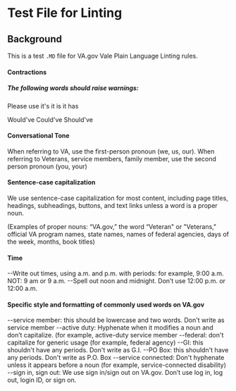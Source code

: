 # Test File for Linting

## Background

This is a test `.MD` file for VA.gov Vale Plain Language Linting rules.

#### Contractions

##### The following words should raise warnings:

Please use it's it is it has

Would've
Could've
Should've

#### Conversational Tone

When referring to VA, use the first-person pronoun (we, us, our).
When referring to Veterans, service members, family member, use the second person pronoun (you, your)

<!-- NOTE These are more like grammatical rules, hard to fix in vale -->

#### Sentence-case capitalization

We use sentence-case capitalization for most content, including page titles, headings, subheadings, buttons, and text links unless a word is a proper noun.

(Examples of proper nouns: “VA.gov,” the word “Veteran" or "Veterans," official VA program names, state names, names of federal agencies, days of the week, months, book titles)

<!-- Each of these are subcategories:

- VA specific proper nouns (Brand.yml)
- VA Program names (Brand.yml or Jargon.yml)
- State names
- Federal agencies
- Days of the week, months
- Book titles  -->

#### Time

--Write out times, using a.m. and p.m. with periods: for example, 9:00 a.m. NOT: 9 am or 9 a.m.
--Spell out noon and midnight. Don’t use 12:00 p.m. or 12:00 a.m.

#### Specific style and formatting of commonly used words on VA.gov

--service member: this should be lowercase and two words. Don't write as service member
--active duty: Hyphenate when it modifies a noun and don’t capitalize. (for example, active-duty service member
--federal: don't capitalize for generic usage (for example, federal agency)
--GI: this shouldn't have any periods. Don't write as G.I.
--PO Box: this shouldn't have any periods. Don't write as P.O. Box
--service connected: Don't hyphenate unless it appears before a noun (for example, service-connected disability)
--sign in, sign out: We use sign in/sign out on VA.gov. Don’t use log in, log out, login ID, or sign on.
